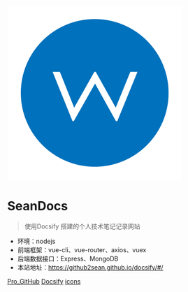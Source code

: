 ![logo](_media/DOc.svg)

# SeanDocs
> 使用Docsify 搭建的个人技术笔记记录网站

* 环境：nodejs
* 前端框架：vue-cli、vue-router、axios、vuex
* 后端数据接口：Express、MongoDB
* 本站地址：https://github2sean.github.io/docsify/#/

[Pro_GitHub](https://github.com/github2sean/docsify.git)
[Docsify](https://docsify.js.org/)
[icons](https://www.iconfont.cn/search/index)
